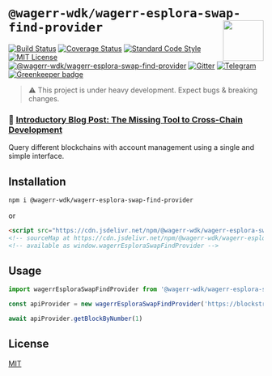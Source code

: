 # `@wagerr-wdk/wagerr-esplora-swap-find-provider` <img align="right" src="https://raw.githubusercontent.com/wagerr/chainabstractionlayer/master/liquality-logo.png" height="80px" />


[![Build Status](https://travis-ci.com/wagerr/chainabstractionlayer.svg?branch=master)](https://travis-ci.com/wagerr/chainabstractionlayer)
[![Coverage Status](https://coveralls.io/repos/github/wagerr/chainabstractionlayer/badge.svg?branch=master)](https://coveralls.io/github/wagerr/chainabstractionlayer?branch=master)
[![Standard Code Style](https://img.shields.io/badge/codestyle-standard-brightgreen.svg)](https://github.com/standard/standard)
[![MIT License](https://img.shields.io/badge/license-MIT-brightgreen.svg)](../../LICENSE.md)
[![@wagerr-wdk/wagerr-esplora-swap-find-provider](https://img.shields.io/npm/dt/@wagerr-wdk/wagerr-esplora-swap-find-provider.svg)](https://npmjs.com/package/@wagerr-wdk/wagerr-esplora-swap-find-provider)
[![Gitter](https://img.shields.io/gitter/room/wagerr/Lobby.svg)](https://gitter.im/wagerr/Lobby?source=orgpage)
[![Telegram](https://img.shields.io/badge/chat-on%20telegram-blue.svg)](https://t.me/Liquality) [![Greenkeeper badge](https://badges.greenkeeper.io/wagerr/chainabstractionlayer.svg)](https://greenkeeper.io/)

> :warning: This project is under heavy development. Expect bugs & breaking changes.

### :pencil: [Introductory Blog Post: The Missing Tool to Cross-Chain Development](https://medium.com/wagerr/the-missing-tool-to-cross-chain-development-2ebfe898efa1)


Query different blockchains with account management using a single and simple interface.


## Installation

```bash
npm i @wagerr-wdk/wagerr-esplora-swap-find-provider
```

or

```html
<script src="https://cdn.jsdelivr.net/npm/@wagerr-wdk/wagerr-esplora-swap-find-provider@0.2.3/dist/wagerr-esplora-swap-find-provider.min.js"></script>
<!-- sourceMap at https://cdn.jsdelivr.net/npm/@wagerr-wdk/wagerr-esplora-swap-find-provider@0.2.3/dist/wagerr-esplora-swap-find-provider.min.js.map -->
<!-- available as window.wagerrEsploraSwapFindProvider -->
```


## Usage

```js
import wagerrEsploraSwapFindProvider from '@wagerr-wdk/wagerr-esplora-swap-find-provider'

const apiProvider = new wagerrEsploraSwapFindProvider('https://blockstream.info/testnet/api')

await apiProvider.getBlockByNumber(1)
```


## License

[MIT](../../LICENSE.md)

